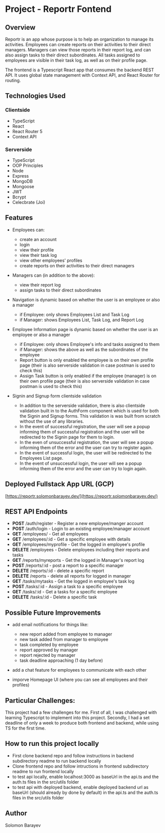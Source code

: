 # Project - Reportr Fontend

## Overview

Reportr is an app whose purpose is to help an organization to manage its activities. Employees can create reports on their activities to their direct managers. Managers can view those reports in their report log, and can also assign tasks to their direct subordinates. All tasks assigned to employees are visible in their task log, as well as on their profile page.

The frontend is a Typescript React app that consumes the backend REST API. It uses global state management with Context API, and React Router for routing.

## Technologies Used

### Clientside

- TypeScript
- React
- React Router 5
- Context API

### Serverside

- TypeScript
- OOP Principles
- Node
- Express
- MongoDB
- Mongoose
- JWT
- Bcrypt
- Celecbrate (Joi)

## Features

- Employees can:

  - create an account
  - login
  - view their profile
  - view their task log
  - view other employees' profiles
  - create reports on their activities to their direct managers

- Managers can (in addition to the above):

  - view their report log
  - assign tasks to their direct subordinates

- Navigation is dynamic based on whether the user is an employee or also a manager

  - if Employee: only shows Employees List and Task Log
  - if Manager: shows Employees List, Task Log, and Report Log

- Employee Information page is dynamic based on whether the user is an employee or also a manager

  - if Employee: only shows Employee's info and tasks assigned to them
  - if Manager: shows the above as well as the subordinates of the employee
  - Report button is only enabled the employee is on their own profile page (their is also serverside validation in case postman is used to check this)
  - Assign Task button is only enabled if the employee (manager) is on their own profile page (their is also serverside validation in case postman is used to check this)

- Signin and Signup form clientside validation

  - In addition to the serverside validation, there is also clientside validation built in to the AuthForm component which is used for both the Signin and Signup forms. This validation is was built from scratch without the use of any libraries.
  - In the event of successful registration, the user will see a popup informing them of successful registration and the user will be redirected to the Signin page for them to login.
  - In the even of unsuccessful registration, the user will see a popup informing them of the error and the user can try to register again.
  - In the event of successful login, the user will be redirected to the Employees List page.
  - In the event of unsuccessful login, the user will see a popup informing them of the error and the user can try to login again.

## Deployed Fullstack App URL (GCP)

[https://reportr.solomonbarayev.dev/](https://reportr.solomonbarayev.dev/)

## REST API Endpoints

- **POST** /auth/register - Register a new employee/manger account
- **POST** /auth/login - Login to an existing employee/manager account
- **GET** /employees/ - Get all employees
- **GET** /employees/:id - Get a specific employee with details
- **GET** /employees/myprofile - Get the logged in employee's profile
- **DELETE** /employees - Delete employees including their reports and tasks
- **GET** /reports/myreports - Get the logged in Manager's report log
- **POST** /reports/:id - post a report to a specific manager
- **DELETE** /reports/:id - delete a specific report
- **DELETE** /reports - delete all reports for logged in manager
- **GET** /tasks/mytasks - Get the logged in employee's task log
- **POST** /tasks/:id - Assign a task to a specific employee
- **GET** /tasks/:id - Get a tasks for a specific employee
- **DELETE** /tasks/:id - Delete a specific task

## Possible Future Improvements

- add email notifications for things like:

  - new report added from employee to manager
  - new task added from manager to employee
  - task completed by employee
  - report approved by manager
  - report rejected by manager
  - task deadline approaching (1 day before)

- add a chat feature for employees to communicate with each other
- imporve Homepage UI (where you can see all employees and their profiles)

## Particular Challenges:

This project had a few challenges for me. First of all, I was challenged with learning Typescript to implement into this project. Secondly, I had a set deadline of only a week to produce both frontend and backend, while using TS for the first time.

## How to run this project locally

- First clone backend repo and follow instructions in backend subdirectory readme to run backend locally
- Clone frontend repo and follow intructions in frontend subdirectory readme to run frontend locally
- to test api locally, enable localhost:3000 as baseUrl in the api.ts and the auth.ts files in the src/utils folder
- to test api with deployed backend, enable deployed backend url as baseUrl (should already by done by default) in the api.ts and the auth.ts files in the src/utils folder

## Author

Solomon Barayev
